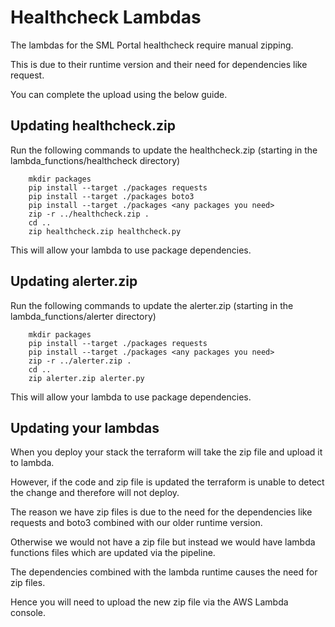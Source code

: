 # Healthcheck Lambdas

The lambdas for the SML Portal healthcheck require manual zipping.

This is due to their runtime version and their need for dependencies like request.

You can complete the upload using the below guide.

## Updating healthcheck.zip

Run the following commands to update the healthcheck.zip (starting in the lambda_functions/healthcheck directory)

```
    mkdir packages
    pip install --target ./packages requests
    pip install --target ./packages boto3
    pip install --target ./packages <any packages you need>
    zip -r ../healthcheck.zip .
    cd ..
    zip healthcheck.zip healthcheck.py
```

This will allow your lambda to use package dependencies.

## Updating alerter.zip

Run the following commands to update the alerter.zip (starting in the lambda_functions/alerter directory)

```
    mkdir packages
    pip install --target ./packages requests
    pip install --target ./packages <any packages you need>
    zip -r ../alerter.zip .
    cd ..
    zip alerter.zip alerter.py
```

This will allow your lambda to use package dependencies.

## Updating your lambdas

When you deploy your stack the terraform will take the zip file and upload it to lambda.

However, if the code and zip file is updated the terraform is unable to detect the change and therefore will not deploy.

The reason we have zip files is due to the need for the dependencies like requests and boto3 combined with our older runtime version.

Otherwise we would not have a zip file but instead we would have lambda functions files which are updated via the pipeline.

The dependencies combined with the lambda runtime causes the need for zip files.

Hence you will need to upload the new zip file via the AWS Lambda console.

